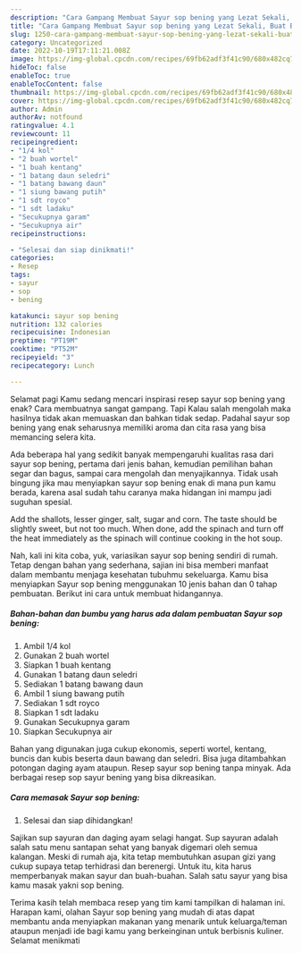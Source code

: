 ```yaml
---
description: "Cara Gampang Membuat Sayur sop bening yang Lezat Sekali, Buat Buka Puasa Bisa Manjain Lidah"
title: "Cara Gampang Membuat Sayur sop bening yang Lezat Sekali, Buat Buka Puasa Bisa Manjain Lidah"
slug: 1250-cara-gampang-membuat-sayur-sop-bening-yang-lezat-sekali-buat-buka-puasa-bisa-manjain-lidah
category: Uncategorized
date: 2022-10-19T17:11:21.008Z
image: https://img-global.cpcdn.com/recipes/69fb62adf3f41c90/680x482cq70/sayur-sop-bening-foto-resep-utama.jpg
hideToc: false
enableToc: true
enableTocContent: false
thumbnail: https://img-global.cpcdn.com/recipes/69fb62adf3f41c90/680x482cq70/sayur-sop-bening-foto-resep-utama.jpg
cover: https://img-global.cpcdn.com/recipes/69fb62adf3f41c90/680x482cq70/sayur-sop-bening-foto-resep-utama.jpg
author: Admin
authorAv: notfound
ratingvalue: 4.1
reviewcount: 11
recipeingredient:
- "1/4 kol"
- "2 buah wortel"
- "1 buah kentang"
- "1 batang daun seledri"
- "1 batang bawang daun"
- "1 siung bawang putih"
- "1 sdt royco"
- "1 sdt ladaku"
- "Secukupnya garam"
- "Secukupnya air"
recipeinstructions:

- "Selesai dan siap dinikmati!"
categories:
- Resep
tags:
- sayur
- sop
- bening

katakunci: sayur sop bening 
nutrition: 132 calories
recipecuisine: Indonesian
preptime: "PT19M"
cooktime: "PT52M"
recipeyield: "3"
recipecategory: Lunch

---
```



Selamat pagi Kamu sedang mencari inspirasi resep sayur sop bening yang enak? Cara membuatnya sangat gampang. Tapi Kalau salah mengolah maka hasilnya tidak akan memuaskan dan bahkan tidak sedap. Padahal sayur sop bening yang enak seharusnya memiliki aroma dan cita rasa yang bisa memancing selera kita.


Ada beberapa hal yang sedikit banyak mempengaruhi kualitas rasa dari sayur sop bening, pertama dari jenis bahan, kemudian pemilihan bahan segar dan bagus, sampai cara mengolah dan menyajikannya. Tidak usah bingung jika mau menyiapkan sayur sop bening enak di mana pun kamu berada, karena asal sudah tahu caranya maka hidangan ini mampu jadi suguhan spesial.

Add the shallots, lesser ginger, salt, sugar and corn. The taste should be slightly sweet, but not too much. When done, add the spinach and turn off the heat immediately as the spinach will continue cooking in the hot soup.


Nah, kali ini kita coba, yuk, variasikan sayur sop bening sendiri di rumah. Tetap dengan bahan yang sederhana, sajian ini bisa memberi manfaat dalam membantu menjaga kesehatan tubuhmu sekeluarga. Kamu bisa menyiapkan Sayur sop bening menggunakan 10 jenis bahan dan 0 tahap pembuatan. Berikut ini cara untuk membuat hidangannya.

<!--inarticleads1-->

##### Bahan-bahan dan bumbu yang harus ada dalam pembuatan Sayur sop bening:

1. Ambil 1/4 kol
1. Gunakan 2 buah wortel
1. Siapkan 1 buah kentang
1. Gunakan 1 batang daun seledri
1. Sediakan 1 batang bawang daun
1. Ambil 1 siung bawang putih
1. Sediakan 1 sdt royco
1. Siapkan 1 sdt ladaku
1. Gunakan Secukupnya garam
1. Siapkan Secukupnya air


Bahan yang digunakan juga cukup ekonomis, seperti wortel, kentang, buncis dan kubis beserta daun bawang dan seledri. Bisa juga ditambahkan potongan daging ayam ataupun. Resep sayur sop bening tanpa minyak. Ada berbagai resep sop sayur bening yang bisa dikreasikan. 

<!--inarticleads2-->

##### Cara memasak Sayur sop bening:


1. Selesai dan siap dihidangkan!

Sajikan sup sayuran dan daging ayam selagi hangat. Sup sayuran adalah salah satu menu santapan sehat yang banyak digemari oleh semua kalangan. Meski di rumah aja, kita tetap membutuhkan asupan gizi yang cukup supaya tetap terhidrasi dan berenergi. Untuk itu, kita harus memperbanyak makan sayur dan buah-buahan. Salah satu sayur yang bisa kamu masak yakni sop bening. 

Terima kasih telah membaca resep yang tim kami tampilkan di halaman ini. Harapan kami, olahan Sayur sop bening yang mudah di atas dapat membantu anda menyiapkan makanan yang menarik untuk keluarga/teman ataupun menjadi ide bagi kamu yang berkeinginan untuk berbisnis kuliner. Selamat menikmati
